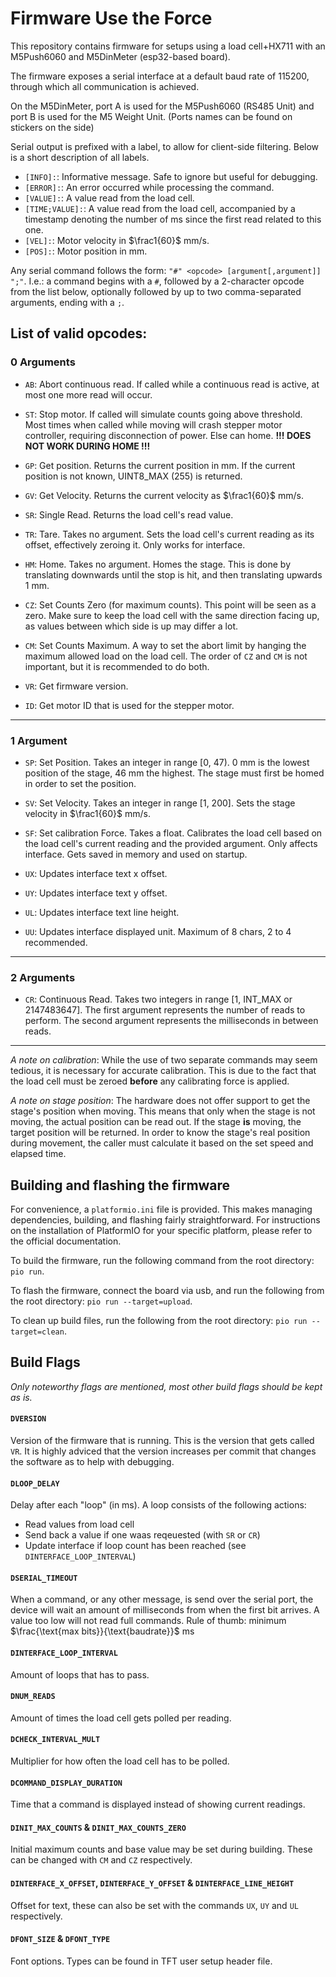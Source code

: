 # Firmware Use the Force
This repository contains firmware for setups using a load cell+HX711 with an M5Push6060 and M5DinMeter (esp32-based board).

The firmware exposes a serial interface at a default baud rate of 115200, through which all communication is achieved.

On the M5DinMeter, port A is used for the M5Push6060 (RS485 Unit) and port B is used for the M5 Weight Unit. (Ports names can be found on stickers on the side)

Serial output is prefixed with a label, to allow for client-side filtering. Below is a short description of all labels.
- ```[INFO]:```: Informative message. Safe to ignore but useful for debugging.
- ```[ERROR]:```: An error occurred while processing the command.
- ```[VALUE]:```: A value read from the load cell.
- ```[TIME;VALUE]:```: A value read from the load cell, accompanied by a timestamp denoting the number of ms since the first read related to this one.
- ```[VEL]:```: Motor velocity in $\frac1{60}$ mm/s.
- ```[POS]:```: Motor position in mm.

Any serial command follows the form: 
```"#" <opcode> [argument[,argument]] ";"```. I.e.: a command begins with a ```#```, followed by a 2-character opcode from the list below, optionally followed by up to two comma-separated arguments, ending with a ```;```.

## List of valid opcodes:
### 0 Arguments
 - ```AB```: Abort continuous read. If called while a continuous read is active, at most one more read will occur.
 
 - ```ST```: Stop motor. If called will simulate counts going above threshold. Most times when called while moving will crash stepper motor controller, requiring disconnection of power. Else can home.
 **!!! DOES NOT WORK DURING HOME !!!**

 - ```GP```: Get position. Returns the current position in mm. If the current position is not known, UINT8_MAX (255) is returned.

 - ```GV```: Get Velocity. Returns the current velocity as $\frac1{60}$ mm/s.

 - ```SR```: Single Read. Returns the load cell's read value.

 - ```TR```: Tare. Takes no argument. Sets the load cell's current reading as its offset, effectively zeroing it. Only works for interface.

  - ```HM```: Home. Takes no argument. Homes the stage. This is done by translating downwards until the stop is hit, and then translating upwards 1 mm.

 - ```CZ```: Set Counts Zero (for maximum counts). This point will be seen as a zero. Make sure to keep the load cell with the same direction facing up, as values between which side is up may differ a lot.
 
 - ```CM```: Set Counts Maximum. A way to set the abort limit by hanging the maximum allowed load on the load cell. The order of ```CZ``` and ```CM``` is not important, but it is recommended to do both.

 - ```VR```: Get firmware version.

 - ```ID```: Get motor ID that is used for the stepper motor. 
---

### 1 Argument
 - ```SP```: Set Position. Takes an integer in range [0, 47). 0 mm is the lowest position of the stage, 46 mm the highest. The stage must first be homed in order to set the position.
 
 - ```SV```: Set Velocity. Takes an integer in range [1, 200]. Sets the stage velocity in $\frac1{60}$ mm/s.

 - ```SF```: Set calibration Force. Takes a float. Calibrates the load cell based on the load cell's current reading and the provided argument. Only affects interface. Gets saved in memory and used on startup.

 - ```UX```: Updates interface text x offset.

 - ```UY```: Updates interface text y offset.

 - ```UL```: Updates interface text line height.

 - ```UU```: Updates interface displayed unit. Maximum of 8 chars, 2 to 4 recommended.
---

### 2 Arguments
 - ```CR```: Continuous Read. Takes two integers in range [1, INT_MAX or 2147483647]. The first argument represents the number of reads to perform. The second argument represents the milliseconds in between reads. 
---

*A note on calibration*: While the use of two separate commands may seem tedious, it is necessary for accurate calibration. This is due to the fact that the load cell must be zeroed **before** any calibrating force is applied.

*A note on stage position*: The hardware does not offer support to get the stage's position when moving. This means that only when the stage is not moving, the actual position can be read out. If the stage **is** moving, the target position will be returned. In order to know the stage's real position during movement, the caller must calculate it based on the set speed and elapsed time.

## Building and flashing the firmware
For convenience, a ```platformio.ini``` file is provided. This makes managing dependencies, building, and flashing fairly straightforward. For instructions on the installation of PlatformIO for your specific platform, please refer to the official documentation.

To build the firmware, run the following command from the root directory: ```pio run```.

To flash the firmware, connect the board via usb, and run the following from the root directory: ```pio run --target=upload```.

To clean up build files, run the following from the root directory: ```pio run --target=clean```.

## Build Flags
*Only noteworthy flags are mentioned, most other build flags should be kept as is.*

#### `DVERSION`
Version of the firmware that is running. This is the version that gets called ```VR```. It is highly adviced that the version increases per commit that changes the software as to help with debugging.

#### `DLOOP_DELAY`
Delay after each "loop" (in ms). A loop consists of the following actions:
- Read values from load cell
- Send back a value if one waas reqeuested (with ```SR``` or ```CR```)
- Update interface if loop count has been reached (see `DINTERFACE_LOOP_INTERVAL`)

#### `DSERIAL_TIMEOUT`
When a command, or any other message, is send over the serial port, the device will wait an amount of milliseconds from when the first bit arrives. A value too low will not read full commands. Rule of thumb: minimum $\frac{\text{max bits}}{\text{baudrate}}$ ms

#### `DINTERFACE_LOOP_INTERVAL`
Amount of loops that has to pass.

#### `DNUM_READS`
Amount of times the load cell gets polled per reading.

#### `DCHECK_INTERVAL_MULT`
Multiplier for how often the load cell has to be polled.

#### `DCOMMAND_DISPLAY_DURATION`
Time that a command is displayed instead of showing current readings.

#### `DINIT_MAX_COUNTS` & `DINIT_MAX_COUNTS_ZERO`
Initial maximum counts and base value may be set during building. These can be changed with ```CM``` and ```CZ``` respectively.

#### `DINTERFACE_X_OFFSET`, `DINTERFACE_Y_OFFSET` & `DINTERFACE_LINE_HEIGHT`
Offset for text, these can also be set with the commands ```UX```, ```UY``` and ```UL``` respectively.

#### `DFONT_SIZE` & `DFONT_TYPE`
Font options. Types can be found in TFT user setup header file.

